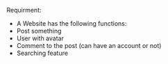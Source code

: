 Requirment:
- A Website has the following functions:
- Post something
- User with avatar
- Comment to the post (can have an account or not)
- Searching feature
